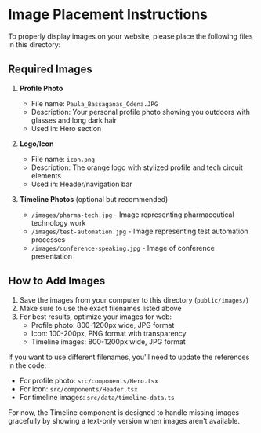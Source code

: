 # Image Placement Instructions

To properly display images on your website, please place the following files in this directory:

## Required Images

1. **Profile Photo**
   - File name: `Paula_Bassaganas_Odena.JPG`
   - Description: Your personal profile photo showing you outdoors with glasses and long dark hair
   - Used in: Hero section

2. **Logo/Icon**
   - File name: `icon.png`
   - Description: The orange logo with stylized profile and tech circuit elements
   - Used in: Header/navigation bar

3. **Timeline Photos** (optional but recommended)
   - `/images/pharma-tech.jpg` - Image representing pharmaceutical technology work
   - `/images/test-automation.jpg` - Image representing test automation processes
   - `/images/conference-speaking.jpg` - Image of conference presentation

## How to Add Images

1. Save the images from your computer to this directory (`public/images/`)
2. Make sure to use the exact filenames listed above
3. For best results, optimize your images for web:
   - Profile photo: 800-1200px wide, JPG format
   - Icon: 100-200px, PNG format with transparency
   - Timeline images: 800-1200px wide, JPG format

If you want to use different filenames, you'll need to update the references in the code:
- For profile photo: `src/components/Hero.tsx`
- For icon: `src/components/Header.tsx`
- For timeline images: `src/data/timeline-data.ts`

For now, the Timeline component is designed to handle missing images gracefully by showing a text-only version when images aren't available. 